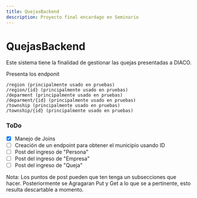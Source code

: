 ```yaml
---
title: QuejasBackend
description: Proyecto final encardago en Seminario
---
```




# QuejasBackend

Este sistema tiene la finalidad de gestionar las quejas presentadas a DIACO. 

Presenta los endponit

```
/region (principalmente usado en pruebas)
/region/{id} (principalmente usado en pruebas)
/deparment (principalmente usado en pruebas)
/deparment/{id} (principalmente usado en pruebas)
/township (principalmente usado en pruebas)
/township/{id} (principalmente usado en pruebas)
```

### ToDo 

- [x] Manejo de Joins
- [ ] Creación de un endpoint para obtener el municipio usando ID
- [ ] Post del ingreso de "Persona"
- [ ] Post del ingreso de "Empresa"
- [ ] Post del ingreso de "Queja"

Nota: Los puntos de post pueden que ten tenga un subsecciones que hacer. Posteriormente se Agragaran Put y Get a lo que se a pertinente, esto resulta descartable a momento.

